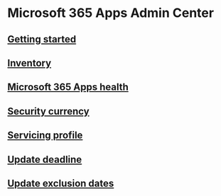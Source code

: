 # Microsoft 365 Apps Admin Center
## [Getting started](getting-started.md)
## [Inventory](inventory.md)
## [Microsoft 365 Apps health](microsoft-365-apps-health.md)
## [Security currency](security-currency.md)
## [Servicing profile](servicing-profile.md)
## [Update deadline](update-deadline.md)
## [Update exclusion dates](update-exclusion-dates.md)
